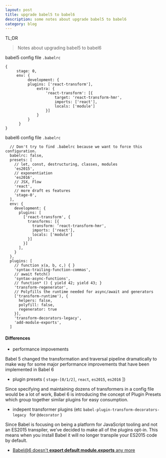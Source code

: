 ```yaml
---
layout: post
title: upgrade babel5 to babel6
description: some notes about upgrade babel5 to babel6
category: blog
---
```

TL;DR

> Notes about upgrading babel5 to babel6

babel5 config file `.babelrc`

```
{
     stage: 0,
     env: {
          development: {
          plugins: ['react-transform'],
              extra: {
                  'react-transform': [{
                      target: 'react-transform-hmr',
                      imports: ['react'],
                      locals: ['module']
                  }]
              }
          }
      }
}
```
babel6 config file `.babelrc`

```
  // Don't try to find .babelrc because we want to force this configuration.
  babelrc: false,
  presets: [
    // let, const, destructuring, classes, modules
    'es2015',
    // exponentiation
    'es2016',
    // JSX, Flow
    'react',
    // more draft es features
    'stage-0',
  ],
  env: {
    development: {
      plugins: [
        ['react-transform', {
          transforms: [{
            transform: ‘react-transform-hmr',
            imports: ['react'],
            locals: ['module']
          }]
        }]
      ],
    }
  },
  plugins: [
    // function x(a, b, c,) { }
    'syntax-trailing-function-commas',
    // await fetch()
    'syntax-async-functions',
    // function* () { yield 42; yield 43; }
    'transform-regenerator',
    // Polyfills the runtime needed for async/await and generators
    ['transform-runtime'), {
      helpers: false,
      polyfill: false,
      regenerator: true
    }],
    'transform-decorators-legacy',
    'add-module-exports',
  ]
```

#### Differences
* performance impovements 

 Babel 5 changed the transformation and traversal pipeline dramatically to make way for some major performance improvements that have been implemented in Babel 6    

* plugin presets ( `stage-[0/1/2]`, `react`, `es2015`, `es2016` ]) 

 Since specifying and maintaining dozens of transformers in a config file would be a lot of work, Babel 6 is introducing the concept of Plugin Presets which group together similar plugins for easy consumption.  


* indepent transformer plugins (etc `babel-plugin-transform-decorators-legacy `  for `@decorator` )

 Since Babel is focusing on being a platform for JavaScript tooling and not an ES2015 transpiler, we’ve decided to make all of the plugins opt-in. This means when you install Babel it will no longer transpile your ES2015 code by default.  


* [Babel@6 doesn't **export default module.exports** any more](https://github.com/59naga/babel-plugin-add-module-exports)

